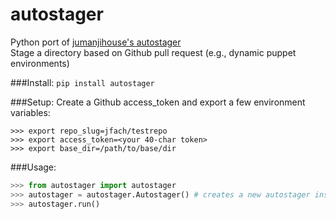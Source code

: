 # autostager
Python port of [jumanjihouse's autostager](https://www.github.com/jumanjihouse/autostager)  
Stage a directory based on Github pull request (e.g., dynamic puppet environments)


###Install:
`pip install autostager`

###Setup:
Create a Github access_token and export a few environment variables:
```
>>> export repo_slug=jfach/testrepo
>>> export access_token=<your 40-char token>
>>> export base_dir=/path/to/base/dir
```

###Usage:
```python
>>> from autostager import autostager
>>> autostager = autostager.Autostager() # creates a new autostager instance
>>> autostager.run()
```


